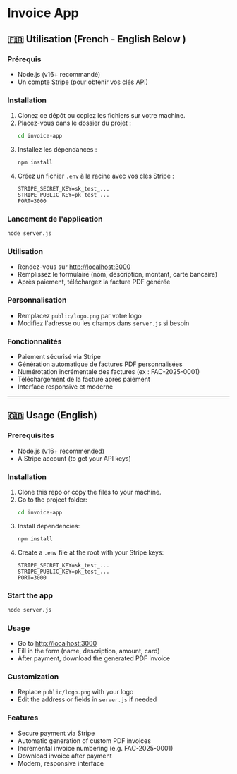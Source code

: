 # Invoice App

## 🇫🇷 Utilisation (French - English Below )

### Prérequis
- Node.js (v16+ recommandé)
- Un compte Stripe (pour obtenir vos clés API)

### Installation
1. Clonez ce dépôt ou copiez les fichiers sur votre machine.
2. Placez-vous dans le dossier du projet :
   ```bash
   cd invoice-app
   ```
3. Installez les dépendances :
   ```bash
   npm install
   ```
4. Créez un fichier `.env` à la racine avec vos clés Stripe :
   ```env
   STRIPE_SECRET_KEY=sk_test_...
   STRIPE_PUBLIC_KEY=pk_test_...
   PORT=3000
   ```

### Lancement de l'application
```bash
node server.js
```

### Utilisation
- Rendez-vous sur [http://localhost:3000](http://localhost:3000)
- Remplissez le formulaire (nom, description, montant, carte bancaire)
- Après paiement, téléchargez la facture PDF générée

### Personnalisation
- Remplacez `public/logo.png` par votre logo
- Modifiez l'adresse ou les champs dans `server.js` si besoin

### Fonctionnalités
- Paiement sécurisé via Stripe
- Génération automatique de factures PDF personnalisées
- Numérotation incrémentale des factures (ex : FAC-2025-0001)
- Téléchargement de la facture après paiement
- Interface responsive et moderne

---

## 🇬🇧 Usage (English)

### Prerequisites
- Node.js (v16+ recommended)
- A Stripe account (to get your API keys)

### Installation
1. Clone this repo or copy the files to your machine.
2. Go to the project folder:
   ```bash
   cd invoice-app
   ```
3. Install dependencies:
   ```bash
   npm install
   ```
4. Create a `.env` file at the root with your Stripe keys:
   ```env
   STRIPE_SECRET_KEY=sk_test_...
   STRIPE_PUBLIC_KEY=pk_test_...
   PORT=3000
   ```

### Start the app
```bash
node server.js
```

### Usage
- Go to [http://localhost:3000](http://localhost:3000)
- Fill in the form (name, description, amount, card)
- After payment, download the generated PDF invoice

### Customization
- Replace `public/logo.png` with your logo
- Edit the address or fields in `server.js` if needed

### Features
- Secure payment via Stripe
- Automatic generation of custom PDF invoices
- Incremental invoice numbering (e.g. FAC-2025-0001)
- Download invoice after payment
- Modern, responsive interface
